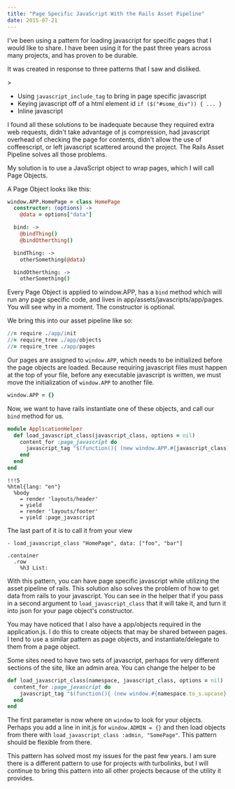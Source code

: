 ```yaml
---
title: "Page Specific JavaScript With the Rails Asset Pipeline"
date: 2015-07-21
---
```


I've been using a pattern for loading javascript for specific pages that I would like to share. I have been using it for the past three years across many projects, and has proven to be durable.

It was created in response to three patterns that I saw and disliked.
<!--more-->>

- Using `javascript_include_tag` to bring in page specific javascript
- Keying javascript off of a html element id `if ($("#some_div")) { ... }`
- Inline javascript

I found all these solutions to be inadequate because they required extra web requests, didn't take advantage of js compression, had javascript overhead of checking the page for contents, didn't allow the use of coffeescript, or left javascript scattered around the project. The Rails Asset Pipeline solves all those problems.

My solution is to use a JavaScript object to wrap pages, which I will call Page Objects.

A Page Object looks like this:

```coffeescript app/assets/javascripts/app/pages/home_page.js.coffee
window.APP.HomePage = class HomePage
  constructor: (options) ->
    @data = options["data"]

  bind: ->
    @bindThing()
    @bindOtherthing()

  bindThing: ->
    otherSomething(@data)

  bindOtherthing: ->
    otherSomething()
```

Every Page Object is applied to window.APP, has a `bind` method which will run any page specific code, and lives in app/assets/javascripts/app/pages. You will see why in a moment. The constructor is optional.

We bring this into our asset pipeline like so:

```coffeescript app/assets/javascripts/application.js
//= require ./app/init
//= require_tree ./app/objects
//= require_tree ./app/pages
```

Our pages are assigned to `window.APP`, which needs to be initialized before the page objects are loaded. Because requiring javascript files must happen at the top of your file, before any executable javascript is written, we must move the initialization of `window.APP` to another file.

```coffeescript app/assets/javascripts/app/init.js
window.APP = {}
```

Now, we want to have rails instantiate one of these objects, and call our `bind` method for us.

```ruby app/helpers/application_helper.rb
module ApplicationHelper
  def load_javascript_class(javascript_class, options = nil)
    content_for :page_javascript do
      javascript_tag "$(function(){ (new window.APP.#{javascript_class}(#{options.to_json})).bind(); })"
    end
  end
end
```

```haml app/views/layouts/application.html.haml
!!!5
%html{lang: "en"}
  %body
    = render 'layouts/header'
    = yield
    = render 'layouts/footer'
    = yield :page_javascript
```

The last part of it is to call it from your view

```haml app/views/home/index.html.haml
- load_javascript_class "HomePage", data: ["foo", "bar"]

.container
  .row
    %h3 List:
```

With this pattern, you can have page specific javascript while utilizing the asset pipeline of rails. This solution also solves the problem of how to get data from rails to your javascript. You can see in the helper that if you pass in a second argument to `load_javascript_class` that it will take it, and turn it into json for your page object's constructor.

You may have noticed that I also have a app/objects required in the application.js. I do this to create objects that may be shared between pages. I tend to use a similar pattern as page objects, and instantiate/delegate to them from a page object.

Some sites need to have two sets of javascript, perhaps for very different sections of the site, like an admin area. You can change the helper to be

```ruby app/helpers/application_helper.rb
def load_javascript_class(namespace, javascript_class, options = nil)
  content_for :page_javascript do
    javascript_tag "$(function(){ (new window.#{namespace.to_s.upcase}.#{javascript_class}(#{options.to_json})).bind(); })"
  end
end
```

The first parameter is now where on `window` to look for your objects. Perhaps you add a line in init.js for `window.ADMIN = {}` and then load objects from there with `load_javascript_class :admin, "SomePage"`. This pattern should be flexible from there.

This pattern has solved most my issues for the past few years. I am sure there is a different pattern to use for projects with turbolinks, but I will continue to bring this pattern into all other projects because of the utility it provides.
